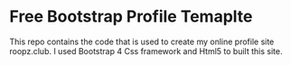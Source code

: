 # Free Bootstrap Profile Temaplte

This repo contains the code that is used to create my online profile site roopz.club. I used Bootstrap 4 Css framework and Html5 to built this site.
